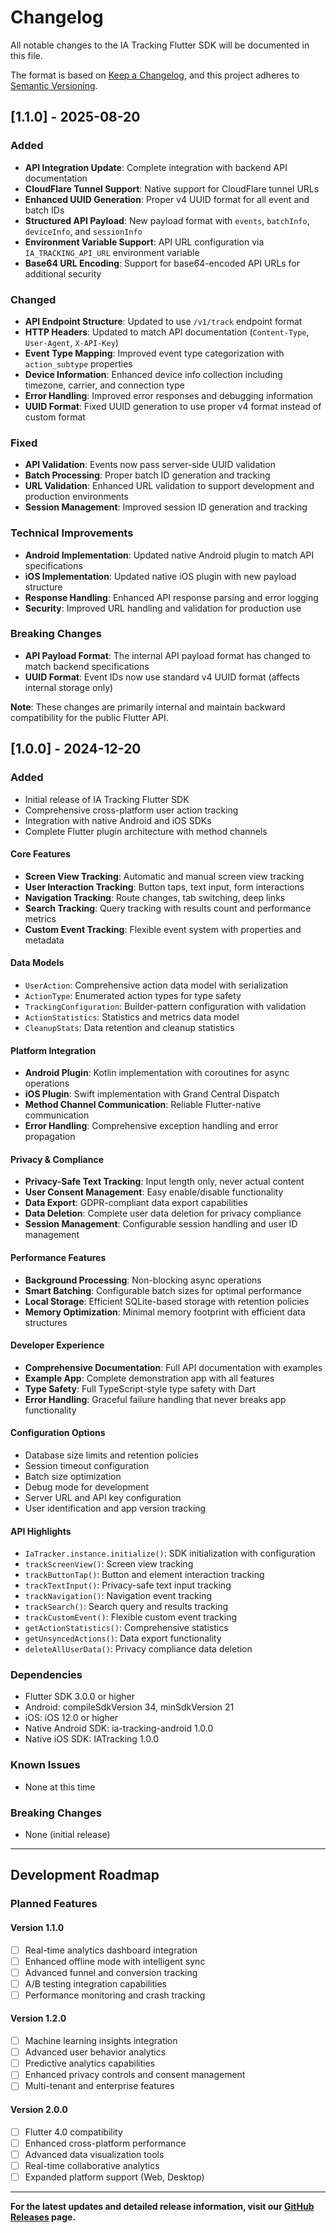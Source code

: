 # Changelog

All notable changes to the IA Tracking Flutter SDK will be documented in this file.

The format is based on [Keep a Changelog](https://keepachangelog.com/en/1.0.0/),
and this project adheres to [Semantic Versioning](https://semver.org/spec/v2.0.0.html).

## [1.1.0] - 2025-08-20

### Added
- **API Integration Update**: Complete integration with backend API documentation
- **CloudFlare Tunnel Support**: Native support for CloudFlare tunnel URLs
- **Enhanced UUID Generation**: Proper v4 UUID format for all event and batch IDs
- **Structured API Payload**: New payload format with `events`, `batchInfo`, `deviceInfo`, and `sessionInfo`
- **Environment Variable Support**: API URL configuration via `IA_TRACKING_API_URL` environment variable
- **Base64 URL Encoding**: Support for base64-encoded API URLs for additional security

### Changed
- **API Endpoint Structure**: Updated to use `/v1/track` endpoint format
- **HTTP Headers**: Updated to match API documentation (`Content-Type`, `User-Agent`, `X-API-Key`)
- **Event Type Mapping**: Improved event type categorization with `action_subtype` properties
- **Device Information**: Enhanced device info collection including timezone, carrier, and connection type
- **Error Handling**: Improved error responses and debugging information
- **UUID Format**: Fixed UUID generation to use proper v4 format instead of custom format

### Fixed
- **API Validation**: Events now pass server-side UUID validation
- **Batch Processing**: Proper batch ID generation and tracking
- **URL Validation**: Enhanced URL validation to support development and production environments
- **Session Management**: Improved session ID generation and tracking

### Technical Improvements
- **Android Implementation**: Updated native Android plugin to match API specifications
- **iOS Implementation**: Updated native iOS plugin with new payload structure
- **Response Handling**: Enhanced API response parsing and error logging
- **Security**: Improved URL handling and validation for production use

### Breaking Changes
- **API Payload Format**: The internal API payload format has changed to match backend specifications
- **UUID Format**: Event IDs now use standard v4 UUID format (affects internal storage only)

**Note**: These changes are primarily internal and maintain backward compatibility for the public Flutter API.

## [1.0.0] - 2024-12-20

### Added
- Initial release of IA Tracking Flutter SDK
- Comprehensive cross-platform user action tracking
- Integration with native Android and iOS SDKs
- Complete Flutter plugin architecture with method channels

#### Core Features
- **Screen View Tracking**: Automatic and manual screen view tracking
- **User Interaction Tracking**: Button taps, text input, form interactions
- **Navigation Tracking**: Route changes, tab switching, deep links
- **Search Tracking**: Query tracking with results count and performance metrics
- **Custom Event Tracking**: Flexible event system with properties and metadata

#### Data Models
- `UserAction`: Comprehensive action data model with serialization
- `ActionType`: Enumerated action types for type safety
- `TrackingConfiguration`: Builder-pattern configuration with validation
- `ActionStatistics`: Statistics and metrics data model
- `CleanupStats`: Data retention and cleanup statistics

#### Platform Integration
- **Android Plugin**: Kotlin implementation with coroutines for async operations
- **iOS Plugin**: Swift implementation with Grand Central Dispatch
- **Method Channel Communication**: Reliable Flutter-native communication
- **Error Handling**: Comprehensive exception handling and error propagation

#### Privacy & Compliance
- **Privacy-Safe Text Tracking**: Input length only, never actual content
- **User Consent Management**: Easy enable/disable functionality
- **Data Export**: GDPR-compliant data export capabilities
- **Data Deletion**: Complete user data deletion for privacy compliance
- **Session Management**: Configurable session handling and user ID management

#### Performance Features
- **Background Processing**: Non-blocking async operations
- **Smart Batching**: Configurable batch sizes for optimal performance
- **Local Storage**: Efficient SQLite-based storage with retention policies
- **Memory Optimization**: Minimal memory footprint with efficient data structures

#### Developer Experience
- **Comprehensive Documentation**: Full API documentation with examples
- **Example App**: Complete demonstration app with all features
- **Type Safety**: Full TypeScript-style type safety with Dart
- **Error Handling**: Graceful failure handling that never breaks app functionality

#### Configuration Options
- Database size limits and retention policies
- Session timeout configuration
- Batch size optimization
- Debug mode for development
- Server URL and API key configuration
- User identification and app version tracking

#### API Highlights
- `IaTracker.instance.initialize()`: SDK initialization with configuration
- `trackScreenView()`: Screen view tracking
- `trackButtonTap()`: Button and element interaction tracking
- `trackTextInput()`: Privacy-safe text input tracking
- `trackNavigation()`: Navigation event tracking
- `trackSearch()`: Search query and results tracking
- `trackCustomEvent()`: Flexible custom event tracking
- `getActionStatistics()`: Comprehensive statistics
- `getUnsyncedActions()`: Data export functionality
- `deleteAllUserData()`: Privacy compliance data deletion

### Dependencies
- Flutter SDK 3.0.0 or higher
- Android: compileSdkVersion 34, minSdkVersion 21
- iOS: iOS 12.0 or higher
- Native Android SDK: ia-tracking-android 1.0.0
- Native iOS SDK: IATracking 1.0.0

### Known Issues
- None at this time

### Breaking Changes
- None (initial release)

---

## Development Roadmap

### Planned Features

#### Version 1.1.0
- [ ] Real-time analytics dashboard integration
- [ ] Enhanced offline mode with intelligent sync
- [ ] Advanced funnel and conversion tracking
- [ ] A/B testing integration capabilities
- [ ] Performance monitoring and crash tracking

#### Version 1.2.0
- [ ] Machine learning insights integration
- [ ] Advanced user behavior analytics
- [ ] Predictive analytics capabilities
- [ ] Enhanced privacy controls and consent management
- [ ] Multi-tenant and enterprise features

#### Version 2.0.0
- [ ] Flutter 4.0 compatibility
- [ ] Enhanced cross-platform performance
- [ ] Advanced data visualization tools
- [ ] Real-time collaborative analytics
- [ ] Expanded platform support (Web, Desktop)

---

**For the latest updates and detailed release information, visit our [GitHub Releases](https://github.com/your-repo/ia-tracking-flutter-sdk/releases) page.**